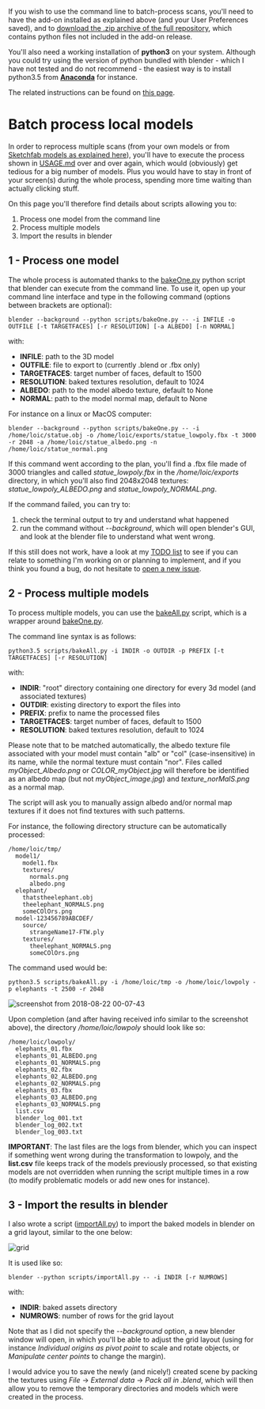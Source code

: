 If you wish to use the command line to batch-process scans, you'll need to have the add-on installed as explained above (and your User Preferences saved), and to [download the .zip archive of the full repository](https://github.com/norgeotloic/BakeMyScan/archive/master.zip), which contains python files not included in the add-on release.

You'll also need a working installation of **python3** on your system. Although you could try using the version of python bundled with blender - which I have not tested and do not recommend - the easiest way is to install python3.5 from [**Anaconda**](https://conda.io/docs/user-guide/install/download.html) for instance.

The related instructions can be found on [this page](docs/SCRIPTS_BATCH.md).

# Batch process local models

In order to reprocess multiple scans (from your own models or from [Sketchfab models as explained here](SKETCHFAB.md)), you'll have to execute the process shown in [USAGE.md](USAGE.md) over and over again, which would (obviously) get tedious for a big number of models. Plus you would have to stay in front of your screen(s) during the whole process, spending more time waiting than actually clicking stuff.

On this page you'll therefore find details about scripts allowing you to:
1. Process one model from the command line
2. Process multiple models
3. Import the results in blender

## 1 - Process one model

The whole process is automated thanks to the [bakeOne.py](scripts/bakeOne.py) python script that blender can execute from the command line. To use it, open up your command line interface and type in the following command (options between brackets are optional):

```
blender --background --python scripts/bakeOne.py -- -i INFILE -o OUTFILE [-t TARGETFACES] [-r RESOLUTION] [-a ALBEDO] [-n NORMAL]
```

with:

* **INFILE**: path to the 3D model
* **OUTFILE**: file to export to (currently .blend or .fbx only)
* **TARGETFACES**: target number of faces, default to 1500
* **RESOLUTION**: baked textures resolution, default to 1024
* **ALBEDO**: path to the model albedo texture, default to None
* **NORMAL**: path to the model normal map, default to None

For instance on a linux or MacOS computer:

```
blender --background --python scripts/bakeOne.py -- -i /home/loic/statue.obj -o /home/loic/exports/statue_lowpoly.fbx -t 3000 -r 2048 -a /home/loic/statue_albedo.png -n /home/loic/statue_normal.png
```

If this command went according to the plan, you'll find a .fbx file made of 3000 triangles and called *statue_lowpoly.fbx* in the */home/loic/exports* directory, in which you'll also find 2048x2048 textures: *statue_lowpoly_ALBEDO.png* and *statue_lowpoly_NORMAL.png*.

If the command failed, you can try to:

1. check the terminal output to try and understand what happened
2. run the command without *--background*, which will open blender's GUI, and look at the blender file to understand what went wrong.

If this still does not work, have a look at my [TODO list](https://github.com/norgeotloic/LowpolyMyScan/issues/2) to see if you can relate to something I'm working on or planning to implement, and if you think you found a bug, do not hesitate to [open a new issue](https://github.com/norgeotloic/LowpolyMyScan/issues).

## 2 - Process multiple models

To process multiple models, you can use the [bakeAll.py](scripts/bakeAll.py) script, which is a wrapper around [bakeOne.py](scripts/bakeOne.py).

The command line syntax is as follows:

```
python3.5 scripts/bakeAll.py -i INDIR -o OUTDIR -p PREFIX [-t TARGETFACES] [-r RESOLUTION]
```

with:

* **INDIR**: "root" directory containing one directory for every 3d model (and associated textures)
* **OUTDIR**: existing directory to export the files into
* **PREFIX**: prefix to name the processed files
* **TARGETFACES**: target number of faces, default to 1500
* **RESOLUTION**: baked textures resolution, default to 1024

Please note that to be matched automatically, the albedo texture file associated with your model must contain "alb" or "col" (case-insensitive) in its name, while the normal texture must contain "nor". Files called *myObject_Albedo.png* or *COLOR_myObject.jpg* will therefore be identified as an albedo map (but not *myObject_image.jpg*) and *texture_norMalS.png* as a normal map.

The script will ask you to manually assign albedo and/or normal map textures if it does not find textures with such patterns.

For instance, the following directory structure can be automatically processed:

```
/home/loic/tmp/
  model1/
    model1.fbx
    textures/
      normals.png
      albedo.png
  elephant/
    thatstheelephant.obj
    theelephant_NORMALS.png
    someCOlOrs.png
  model-123456789ABCDEF/
    source/
      strangeName17-FTW.ply
    textures/
      theelephant_NORMALS.png
      someCOlOrs.png
```

The command used would be:

```
python3.5 scripts/bakeAll.py -i /home/loic/tmp -o /home/loic/lowpoly -p elephants -t 2500 -r 2048
```

![screenshot from 2018-08-22 00-07-43](https://user-images.githubusercontent.com/37718992/44431860-fb578480-a59f-11e8-89a0-4807b0e76128.jpg)

Upon completion (and after having received info similar to the screenshot above), the directory */home/loic/lowpoly* should look like so:

```
/home/loic/lowpoly/
  elephants_01.fbx
  elephants_01_ALBEDO.png
  elephants_01_NORMALS.png
  elephants_02.fbx
  elephants_02_ALBEDO.png
  elephants_02_NORMALS.png
  elephants_03.fbx
  elephants_03_ALBEDO.png
  elephants_03_NORMALS.png
  list.csv
  blender_log_001.txt
  blender_log_002.txt
  blender_log_003.txt
```

**IMPORTANT**: The last files are the logs from blender, which you can inspect if something went wrong during the transformation to lowpoly, and the **list.csv** file keeps track of the models previously processed, so that existing models are not overridden when running the script multiple times in a row (to modify problematic models or add new ones for instance).

## 3 - Import the results in blender

I also wrote a script ([importAll.py](scripts/importAll.py)) to import the baked models in blender on a grid layout, similar to the one below:

![grid](https://user-images.githubusercontent.com/37718992/44431859-fabeee00-a59f-11e8-80da-6705b218db81.jpg)

It is used like so:

```
blender --python scripts/importAll.py -- -i INDIR [-r NUMROWS]
```

with:

* **INDIR**: baked assets directory
* **NUMROWS**: number of rows for the grid layout

Note that as I did not specify the *--background* option, a new blender window will open, in which you'll be able to adjust the grid layout (using for instance *Individual origins as pivot point* to scale and rotate objects, or *Manipulate center points* to change the margin).

I would advice you to save the newly (and nicely!) created scene by packing the textures using *File* -> *External data* -> *Pack all in .blend*, which will then allow you to remove the temporary directories and models which were created in the process.
